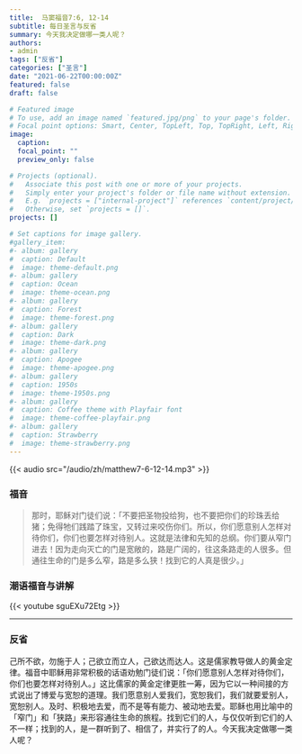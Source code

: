 ```yaml
---
title:  马窦福音7:6, 12-14
subtitle: 每日圣言与反省
summary: 今天我决定做哪一类人呢？
authors:
- admin
tags: ["反省"]
categories: ["圣言"]
date: "2021-06-22T00:00:00Z"
featured: false
draft: false

# Featured image
# To use, add an image named `featured.jpg/png` to your page's folder.
# Focal point options: Smart, Center, TopLeft, Top, TopRight, Left, Right, BottomLeft, Bottom, BottomRight
image:
  caption:
  focal_point: ""
  preview_only: false

# Projects (optional).
#   Associate this post with one or more of your projects.
#   Simply enter your project's folder or file name without extension.
#   E.g. `projects = ["internal-project"]` references `content/project/deep-learning/index.md`.
#   Otherwise, set `projects = []`.
projects: []

# Set captions for image gallery.
#gallery_item:
#- album: gallery
#  caption: Default
#  image: theme-default.png
#- album: gallery
#  caption: Ocean
#  image: theme-ocean.png
#- album: gallery
#  caption: Forest
#  image: theme-forest.png
#- album: gallery
#  caption: Dark
#  image: theme-dark.png
#- album: gallery
#  caption: Apogee
#  image: theme-apogee.png
#- album: gallery
#  caption: 1950s
#  image: theme-1950s.png
#- album: gallery
#  caption: Coffee theme with Playfair font
#  image: theme-coffee-playfair.png
#- album: gallery
#  caption: Strawberry
#  image: theme-strawberry.png
---
```


{{< audio src="/audio/zh/matthew7-6-12-14.mp3" >}}

### 福音
> 那时，耶稣对门徒们说：「不要把圣物投给狗，也不要把你们的珍珠丢给猪；免得牠们践踏了珠宝，又转过来咬伤你们。所以，你们愿意别人怎样对待你们，你们也要怎样对待别人。这就是法律和先知的总纲。你们要从窄门进去！因为走向灭亡的门是宽敞的，路是广阔的，往这条路走的人很多。但通往生命的门是多么窄，路是多么狭！找到它的人真是很少。」


### 潮语福音与讲解
{{< youtube sguEXu72Etg >}}

---
### 反省
己所不欲，勿施于人；己欲立而立人，己欲达而达人。这是儒家教导做人的黄金定律。福音中耶稣用非常积极的话语劝勉门徒们说：「你们愿意别人怎样对待你们，你们也要怎样对待别人。」这比儒家的黄金定律更胜一筹，因为它以一种间接的方式说出了博爱与宽恕的道理。我们愿意别人爱我们，宽恕我们，我们就要爱别人，宽恕别人。及时、积极地去爱，而不是等有能力、被动地去爱。耶稣也用比喻中的「窄门」和「狭路」来形容通往生命的旅程。找到它们的人，与仅仅听到它们的人不一样；找到的人，是一群听到了、相信了，并实行了的人。今天我决定做哪一类人呢？
